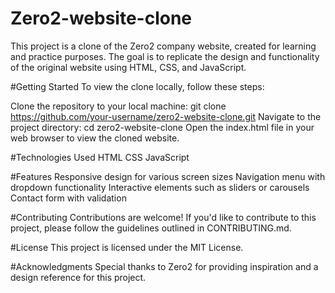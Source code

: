 # Zero2-website-clone
This project is a clone of the Zero2 company website, created for learning and practice purposes. The goal is to replicate the design and functionality of the original website using HTML, CSS, and JavaScript.

#Getting Started
To view the clone locally, follow these steps:

Clone the repository to your local machine:
git clone https://github.com/your-username/zero2-website-clone.git
Navigate to the project directory:
cd zero2-website-clone
Open the index.html file in your web browser to view the cloned website.

#Technologies Used
HTML
CSS
JavaScript

#Features
 Responsive design for various screen sizes
 Navigation menu with dropdown functionality
 Interactive elements such as sliders or carousels
 Contact form with validation

#Contributing
Contributions are welcome! If you'd like to contribute to this project, please follow the guidelines outlined in CONTRIBUTING.md.

#License
This project is licensed under the MIT License.

#Acknowledgments
Special thanks to Zero2 for providing inspiration and a design reference for this project.
